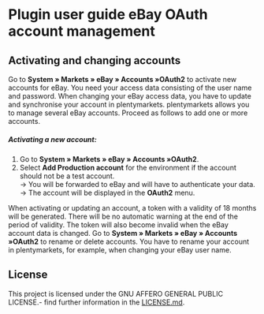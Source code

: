 # Plugin user guide eBay OAuth account management 

<div class="container-toc"></div>

## Activating and changing accounts

Go to **System » Markets » eBay » Accounts »OAuth2** to activate new accounts for eBay. You need your access data consisting of the user name and password. When changing your eBay access data, you have to update and synchronise your account in plentymarkets. plentymarkets allows you to manage several eBay accounts. Proceed as follows to add one or more accounts.

##### Activating a new account:

 1. Go to **System » Markets » eBay » Accounts »OAuth2**.
 2. Select **Add Production account** for the environment if the account should not be a test account. <br>
 →  You will be forwarded to eBay and will have to authenticate your data. <br>
 → The account will be displayed in the **OAuth2** menu.
    
When activating or updating an account, a token with a validity of 18 months will be generated. There will be no automatic warning at the end of the period of validity. The token will also become invalid when the eBay account data is changed.
Go to **System » Markets » eBay » Accounts »OAuth2** to rename or delete accounts. You have to rename your account in plentymarkets, for example, when changing your eBay user name.

## License

This project is licensed under the GNU AFFERO GENERAL PUBLIC LICENSE.- find further information in the [LICENSE.md](https://github.com/plentymarkets/plugin-etsy/blob/master/LICENSE.md).
